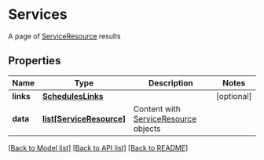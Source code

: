 # Services

A page of [ServiceResource](#serviceresource) results
## Properties
Name | Type | Description | Notes
------------ | ------------- | ------------- | -------------
**links** | [**SchedulesLinks**](SchedulesLinks.md) |  | [optional] 
**data** | [**list[ServiceResource]**](ServiceResource.md) | Content with [ServiceResource](#serviceresource) objects | 

[[Back to Model list]](../README.md#documentation-for-models) [[Back to API list]](../README.md#documentation-for-api-endpoints) [[Back to README]](../README.md)


